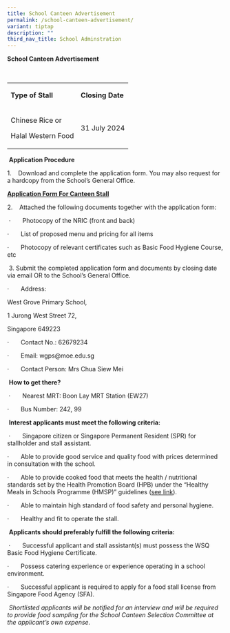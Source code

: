 ```yaml
---
title: School Canteen Advertisement
permalink: /school-canteen-advertisement/
variant: tiptap
description: ""
third_nav_title: School Adminstration
---
```

<p><strong>School Canteen Advertisement</strong>
</p>
<p><strong>&nbsp;</strong>
</p>
<table style="minWidth: 50px">
<colgroup>
<col>
<col>
</colgroup>
<tbody>
<tr>
<td rowspan="1" colspan="1">
<p><strong>Type of Stall</strong>
</p>
</td>
<td rowspan="1" colspan="1">
<p><strong>Closing Date</strong>
</p>
</td>
</tr>
<tr>
<td rowspan="1" colspan="1">
<p>Chinese Rice or</p>
<p>Halal Western Food</p>
</td>
<td rowspan="1" colspan="1">
<p>31 July 2024</p>
</td>
</tr>
</tbody>
</table>
<p>&nbsp;<strong>Application Procedure</strong>
</p>
<p>1.&nbsp;&nbsp;&nbsp; Download and complete the application form. You may
also request for a hardcopy from the School’s General Office.</p>
<p><strong><a href="/files/Application_Form_For_Canteen.pdf" rel="noopener noreferrer nofollow" target="_blank">Application Form For Canteen Stall</a></strong>
</p>
<p></p>
<p>2.&nbsp;&nbsp;&nbsp; Attached the following documents together with the
application form:</p>
<p>&nbsp;·&nbsp;&nbsp;&nbsp;&nbsp;&nbsp;&nbsp; Photocopy of the NRIC (front
and back)</p>
<p>·&nbsp;&nbsp;&nbsp;&nbsp;&nbsp;&nbsp; List of proposed menu and pricing
for all items</p>
<p>·&nbsp;&nbsp;&nbsp;&nbsp;&nbsp;&nbsp; Photocopy of relevant certificates
such as Basic Food Hygiene Course, etc</p>
<p>&nbsp;3. Submit the completed application form and documents by closing
date via email OR to the School’s General Office.</p>
<p>·&nbsp;&nbsp;&nbsp;&nbsp;&nbsp;&nbsp; Address:</p>
<p>West Grove Primary School,</p>
<p>1 Jurong West Street 72,</p>
<p>Singapore 649223</p>
<p>·&nbsp;&nbsp;&nbsp;&nbsp;&nbsp;&nbsp; Contact No.: 62679234</p>
<p>·&nbsp;&nbsp;&nbsp;&nbsp;&nbsp;&nbsp; Email: <a rel="noopener noreferrer nofollow" target="_blank">wgps@moe.edu.sg</a>
</p>
<p>·&nbsp;&nbsp;&nbsp;&nbsp;&nbsp;&nbsp; Contact Person: Mrs Chua Siew Mei</p>
<p>&nbsp;<strong>How to get there?</strong>
</p>
<p><strong>&nbsp;</strong>·&nbsp;&nbsp;&nbsp;&nbsp;&nbsp;&nbsp; Nearest MRT:
Boon Lay MRT Station (EW27)</p>
<p>·&nbsp;&nbsp;&nbsp;&nbsp;&nbsp;&nbsp; Bus Number: 242, 99</p>
<p>&nbsp;<strong>Interest applicants must meet the following criteria:</strong>
</p>
<p><strong>&nbsp;</strong>·&nbsp;&nbsp;&nbsp;&nbsp;&nbsp;&nbsp; Singapore
citizen or Singapore Permanent Resident (SPR) for stallholder and stall
assistant.</p>
<p>·&nbsp;&nbsp;&nbsp;&nbsp;&nbsp;&nbsp; Able to provide good service and
quality food with prices determined in consultation with the school.</p>
<p>·&nbsp;&nbsp;&nbsp;&nbsp;&nbsp;&nbsp; Able to provide cooked food that
meets the health / nutritional standards set by the Health Promotion Board
(HPB) under the “Healthy Meals in Schools Programme (HMSP)” guidelines
(<a href="https://www.hpb.gov.sg/schools/school-programmes/healthy-meals-in-schools-programme" rel="noopener noreferrer nofollow" target="_blank">see link</a>).</p>
<p>·&nbsp;&nbsp;&nbsp;&nbsp;&nbsp;&nbsp; Able to maintain high standard of
food safety and personal hygiene.</p>
<p>·&nbsp;&nbsp;&nbsp;&nbsp;&nbsp;&nbsp; Healthy and fit to operate the stall.</p>
<p>&nbsp;<strong>Applicants should preferably fulfill the following criteria:</strong>
</p>
<p><strong>&nbsp;</strong>·&nbsp;&nbsp;&nbsp;&nbsp;&nbsp;&nbsp; Successful
applicant and stall assistant(s) must possess the WSQ Basic Food Hygiene
Certificate.</p>
<p>·&nbsp;&nbsp;&nbsp;&nbsp;&nbsp;&nbsp; Possess catering experience or experience
operating in a school environment.</p>
<p>·&nbsp;&nbsp;&nbsp;&nbsp;&nbsp;&nbsp; Successful applicant is required
to apply for a food stall license from Singapore Food Agency (SFA).</p>
<p>&nbsp;<em>Shortlisted applicants will be notified for an interview and will be required to provide food sampling for the School Canteen Selection Committee at the applicant’s own expense.</em>
</p>